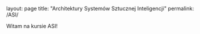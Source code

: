 layout: page
title: "Architektury Systemów Sztucznej Inteligencji"
permalink: /ASI/

Witam na kursie ASI!
